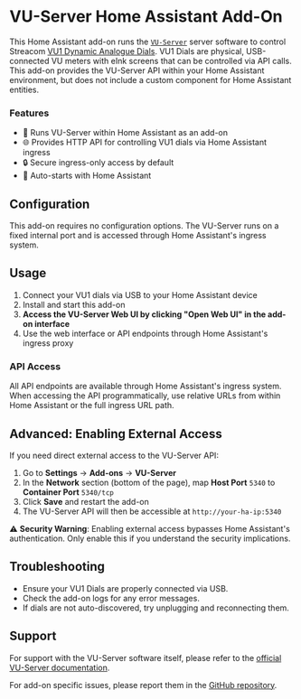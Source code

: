 # VU-Server Home Assistant Add-On

This Home Assistant add-on runs the [`VU-Server`](https://github.com/SasaKaranovic/vu-server) server software to control Streacom [VU1 Dynamic Analogue Dials](https://vudials.com/). VU1 Dials are physical, USB-connected VU meters with eInk screens that can be controlled via API calls. This add-on provides the VU-Server API within your Home Assistant environment, but does not include a custom component for Home Assistant entities.

### Features

- 🔌 Runs VU-Server within Home Assistant as an add-on
- 🌐 Provides HTTP API for controlling VU1 dials via Home Assistant ingress
- 🔒 Secure ingress-only access by default
- 🔄 Auto-starts with Home Assistant

## Configuration

This add-on requires no configuration options. The VU-Server runs on a fixed internal port and is accessed through Home Assistant's ingress system.

## Usage

1. Connect your VU1 dials via USB to your Home Assistant device
2. Install and start this add-on
3. **Access the VU-Server Web UI by clicking "Open Web UI" in the add-on interface**
4. Use the web interface or API endpoints through Home Assistant's ingress proxy

### API Access

All API endpoints are available through Home Assistant's ingress system. When accessing the API programmatically, use relative URLs from within Home Assistant or the full ingress URL path.

## Advanced: Enabling External Access

If you need direct external access to the VU-Server API:

1. Go to **Settings** → **Add-ons** → **VU-Server**
2. In the **Network** section (bottom of the page), map **Host Port** `5340` to **Container Port** `5340/tcp`
3. Click **Save** and restart the add-on
4. The VU-Server API will then be accessible at `http://your-ha-ip:5340`

⚠️ **Security Warning**: Enabling external access bypasses Home Assistant's authentication. Only enable this if you understand the security implications.

## Troubleshooting

- Ensure your VU1 Dials are properly connected via USB.
- Check the add-on logs for any error messages.
- If dials are not auto-discovered, try unplugging and reconnecting them.

## Support

For support with the VU-Server software itself, please refer to the [official VU-Server documentation](https://github.com/streacom/vu-server).

For add-on specific issues, please report them in the [GitHub repository](https://github.com/leoherzog/home-assistant-vu1-server).